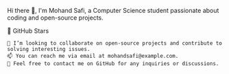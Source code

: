 Hi there 👋, I'm Mohand Safi, a Computer Science student passionate about coding and open-source projects.

🌟 GitHub Stars

    💞️ I’m looking to collaborate on open-source projects and contribute to solving interesting issues.
    📫 You can reach me via email at mohandsafi@example.com.
    💬 Feel free to contact me on GitHub for any inquiries or discussions.
